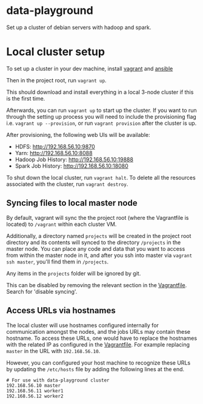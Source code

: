 # data-playground
Set up a cluster of debian servers with hadoop and spark.

# Local cluster setup

To set up a cluster in your dev machine, install [vagrant][1] and
[ansible][2]

[1]: https://www.vagrantup.com/docs/installation
[2]: https://docs.ansible.com/ansible/latest/installation_guide/intro_installation.html

Then in the project root, run `vagrant up`.

This should download and install everything in a local 3-node cluster
if this is the first time.

Afterwards, you can run `vagrant up` to start up the cluster. If you
want to run through the setting up process you will need to include the
provisioning flag i.e.  `vagrant up --provision`, or run
`vagrant provision` after the cluster is up.

After provisioning, the following web UIs will be available:
 - HDFS: http://192.168.56.10:9870
 - Yarn: http://192.168.56.10:8088
 - Hadoop Job History: http://192.168.56.10:19888
 - Spark Job History: http://192.168.56.10:18080

To shut down the local cluster, run `vagrant halt`. To delete all the
resources associated with the cluster, run `vagrant destroy`.

## Syncing files to local master node

By default, vagrant will sync the the project root (where the
Vagrantfile is located) to `/vagrant` within each cluster VM.

Additionally, a directory named `projects` will be
created in the project root directory and its contents will synced to
the directory `/projects` in the master node. You can place any code
and data that you want to access from within the master node in it,
and after you ssh into master via `vagrant ssh master`, you'll find
them in `/projects`.

Any items in the `projects` folder will be ignored by git.

This can be disabled by removing the relevant section in the
[Vagrantfile](Vagrantfile). Search for 'disable syncing'.

## Access URLs via hostnames

The local cluster will use hostnames configured internally for
communication amongst the nodes, and the jobs URLs may contain these
hostname. To access these URLs, one would have to replace the hostnames
with the related IP as configured in the [Vagrantfile](Vagrantfile).
For example replacing `master` in the URL with `192.168.56.10`.

However, you can configured your host machine to recognize these
URLs by updating the `/etc/hosts` file by adding the following lines
at the end.

```
# For use with data-playground cluster
192.168.56.10 master
192.168.56.11 worker1
192.168.56.12 worker2
```
